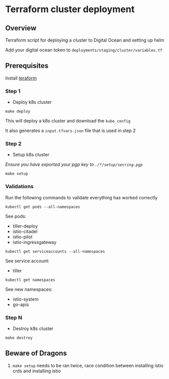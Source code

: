 # Terraform cluster deployment

## Overview
Terraform script for deploying a cluster to Digital Ocean and setting up helm

Add your digital ocean token to `deployments/staging/cluster/variables.tf`

## Prerequisites
Install [teraform](https://www.terraform.io/)

### Step 1
- Deploy k8s cluster
```shell
make deploy
```
This will deploy a k8s cluster and download the `kube_config`

It also generates a `input.tfvars.json` file that is used in step 2

### Step 2
- Setup k8s cluster

*Ensure you have exported your pgp key to `./*/setup/secring.pgp`*

```shell
make setup
```

### Validations
Run the following commands to validate everything has worked correctly

```shell
kubectl get pods --all-namespaces
```
See pods: 
- tiller-deploy
- istio-citadel
- istio-pilot
- istio-ingressgateway

```shell
kubectl get serviceaccounts --all-namespaces
```
See service account:
- tiller

```shell
kubectl get namespaces
```
See new namespaces:
- istio-system
- go-apis

### Step N
- Destroy k8s cluster
```shell
make destroy
```

## Beware of Dragons
1. `make setup` needs to be ran twice, race condition between installing istio crds and installing istio
